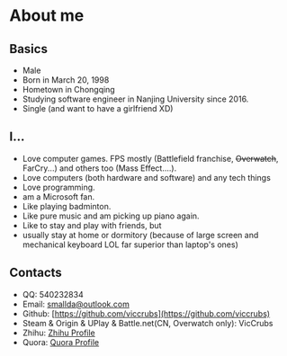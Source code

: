 # About me

## Basics

- Male
- Born in March 20, 1998
- Hometown in Chongqing
- Studying software engineer in Nanjing University since 2016.
- Single (and want to have a girlfriend XD)

## I...

- Love computer games. FPS mostly (Battlefield franchise, ~~Overwatch~~, FarCry...) and others too (Mass Effect....).
- Love computers (both hardware and software) and any tech things
- Love programming.
- am a Microsoft fan.
- Like playing badminton.
- Like pure music and am picking up piano again.
- Like to stay and play with friends, but
- usually stay at home or dormitory (because of large screen and mechanical keyboard LOL far superior than laptop's ones)


## Contacts

- QQ: 540232834
- Email: [smallda@outlook.com](mailto:smallda@outlook.com)
- Github: [https://github.com/viccrubs](https://github.com/viccrubs)
- Steam & Origin & UPlay & Battle.net(CN, Overwatch only): VicCrubs
- Zhihu: [Zhihu Profile](https://zhihu.com/people/VicCrubs)
- Quora: [Quora Profile](https://www.quora.com/profile/Chen-Junda-3)
